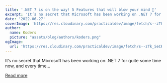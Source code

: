 ```yaml
---
title: '.NET 7 is on the way! 5 Features that will blow your mind 🤯'
excerpt: 'It’s no secret that Microsoft has been working on .NET 7 for quite some time now, and every time...'
date: '2022-06-27'
coverImage: 'https://res.cloudinary.com/practicaldev/image/fetch/s--zTk_5eCR--/c_imagga_scale,f_auto,fl_progressive,h_420,q_auto,w_1000/https://dev-to-uploads.s3.amazonaws.com/uploads/articles/baget9rpjcwpvwjzgw0t.png'
author:
  name: Koders
  picture: "assets/blog/authors/koders.png"
ogImage:
  url: 'https://res.cloudinary.com/practicaldev/image/fetch/s--zTk_5eCR--/c_imagga_scale,f_auto,fl_progressive,h_420,q_auto,w_1000/https://dev-to-uploads.s3.amazonaws.com/uploads/articles/baget9rpjcwpvwjzgw0t.png'
---
```


It’s no secret that Microsoft has been working on .NET 7 for quite some time now, and every time...

[Read more](https://dev.to/dotnetsafer/net-7-is-on-the-way-5-features-that-will-blow-your-mind-bmg)
